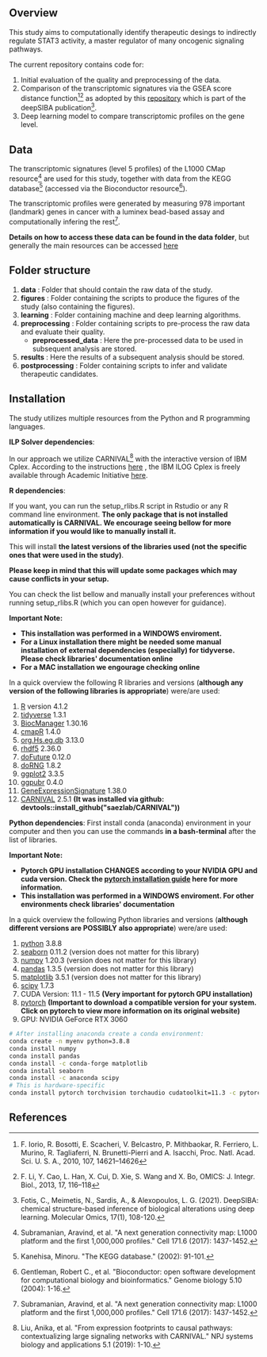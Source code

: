 ## Overview
This study aims to computationally identify therapeutic desings to indirectly regulate STAT3 activity, a master regulator of many oncogenic signaling pathways.

The current repository contains code for:
1. Initial evaluation of the quality and preprocessing of the data.
2. Comparison of the transcriptomic signatures via the GSEA score distance function[^1][^2] as adopted by this [repository](https://github.com/BioSysLab/deepSIBA) which is part of the deepSIBA publication[^3].
3. Deep learning model to compare transcriptomic profiles on the gene level.

## Data
The transcriptomic signatures (level 5 profiles) of the L1000 CMap resource[^4] are used for this study, together with data from the KEGG database[^5] (accessed via the Bioconductor resource[^6]).

The transcriptomic profiles were generated by measuring 978 important (landmark) genes in cancer with a luminex bead-based assay and computationally infering the rest[^4]. 

**Details on how to access these data can be found in the data folder**, but generally the main resources can be accessed [here](https://clue.io/data/CMap2020?fbclid=IwAR1Uc379nDYELH8lYU9MPI9TiAT3054_55g72Ymbgm7FAW7WZnPD3YBCXeI#LINCS2020)

## Folder structure
1. **data** : Folder that should contain the raw data of the study.
2. **figures** : Folder containing the scripts to produce the figures of the study (also containing the figures).
3. **learning** : Folder containing machine and deep learning algorithms.
4. **preprocessing** : Folder containing scripts to pre-process the raw data and evaluate their quality.
	* **preprocessed_data** : Here the pre-processed data to be used in subsequent analysis are stored.
5. **results** : Here the results of a subsequent analysis should be stored.
6. **postprocessing** : Folder containing scripts to infer and validate therapeutic candidates.

## Installation
The study utilizes multiple resources from the Python and R programming languages.

**ILP Solver dependencies**: 

In our approach we utilize CARNIVAL[^7] with the interactive version of IBM Cplex.
According to the instructions [here](https://saezlab.github.io/CARNIVAL/) , the IBM ILOG Cplex is freely available through Academic Initiative [here](https://www.ibm.com/products/ilog-cplex-optimization-studio).

**R dependencies**: 

If you want, you can run the setup_rlibs.R script in Rstudio or any R command line environment. **The only package that is not installed automatically is CARNIVAL. We encourage seeing bellow for more information if you would like to manually install it.**

This will install **the latest versions of the libraries used (not the specific ones that were used in the study)**.

**Please keep in mind that this will update some packages which may cause conflicts in your setup.**

You can check the list bellow and manually install your preferences without running setup_rlibs.R (which you can open however for guidance).

**Important Note:**
* **This installation was performed in a WINDOWS enviroment.** 
* **For a Linux installation there might be needed some manual installation of external dependencies (especially) for tidyverse. Please check libraries' documentation online**
* **For a MAC installation we engourage checking online**

In a quick overview the following R libraries and versions (**although any version of the following libraries is appropriate**) were/are used:
1. [R](https://cran.r-project.org/bin/windows/base/) version 4.1.2
2. [tidyverse](https://www.tidyverse.org/packages/) 1.3.1
3. [BiocManager](https://www.bioconductor.org/install/) 1.30.16
4. [cmapR](https://bioconductor.org/packages/release/bioc/html/cmapR.html) 1.4.0
5. [org.Hs.eg.db](https://bioconductor.org/packages/release/data/annotation/html/org.Hs.eg.db.html) 3.13.0
6. [rhdf5](https://bioconductor.org/packages/release/bioc/html/rhdf5.html) 2.36.0
7. [doFuture](https://cran.r-project.org/web/packages/doFuture/index.html) 0.12.0
8. [doRNG](https://cran.r-project.org/web/packages/doRNG/index.html) 1.8.2
9. [ggplot2](https://ggplot2.tidyverse.org/) 3.3.5
10. [ggpubr](https://www.rdocumentation.org/packages/ggpubr/versions/0.4.0) 0.4.0
11. [GeneExpressionSignature](https://www.bioconductor.org/packages/release/bioc/html/GeneExpressionSignature.html) 1.38.0
12. [CARNIVAL](https://saezlab.github.io/CARNIVAL/) 2.5.1 **(It was installed via github: devtools::install_github("saezlab/CARNIVAL"))**

**Python dependencies**: 
First install conda (anaconda) environment in your computer and then you can use the commands **in a bash-terminal** after the list of libraries.

**Important Note:**
* **Pytorch GPU installation CHANGES according to your NVIDIA GPU and cuda version. Check the [pytorch installation guide](https://pytorch.org/get-started/locally/) here for more information.**
* **This installation was performed in a WINDOWS enviroment. For other environments check libraries' documentation** 

In a quick overview the following Python libraries and versions (**although different versions are POSSIBLY also appropriate**) were/are used:
1. [python](https://www.python.org/downloads/) 3.8.8
2. [seaborn](https://seaborn.pydata.org/installing.html) 0.11.2 (version does not matter for this library)
3. [numpy](https://numpy.org/install/) 1.20.3 (version does not matter for this library)
4. [pandas](https://pandas.pydata.org/docs/getting_started/install.html) 1.3.5 (version does not matter for this library)
5. [matplotlib](https://anaconda.org/conda-forge/matplotlib) 3.5.1 (version does not matter for this library)
6. [scipy](https://anaconda.org/anaconda/scipy) 1.7.3
7. CUDA Version: 11.1 - 11.5 **(Very important for pytorch GPU installation)**
8. [pytorch](https://pytorch.org/get-started/locally/) **(Important to download a compatible version for your system. Click on pytorch to view more information on its original website)**
9. GPU: NVIDIA GeForce RTX 3060

```bash
# After installing anaconda create a conda environment:
conda create -n myenv python=3.8.8
conda install numpy
conda install pandas
conda install -c conda-forge matplotlib
conda install seaborn
conda install -c anaconda scipy
# This is hardware-specific
conda install pytorch torchvision torchaudio cudatoolkit=11.3 -c pytorch
```


## References
[^1]: F. Iorio, R. Bosotti, E. Scacheri, V. Belcastro, P. Mithbaokar, R. Ferriero, L. Murino, R. Tagliaferri, N. Brunetti-Pierri and A. Isacchi, Proc. Natl. Acad. Sci. U. S. A., 2010, 107, 14621–14626
[^2]: F. Li, Y. Cao, L. Han, X. Cui, D. Xie, S. Wang and X. Bo, OMICS: J. Integr. Biol., 2013, 17, 116–118
[^3]: Fotis, C., Meimetis, N., Sardis, A., & Alexopoulos, L. G. (2021). DeepSIBA: chemical structure-based inference of biological alterations using deep learning. Molecular Omics, 17(1), 108-120.
[^4]: Subramanian, Aravind, et al. "A next generation connectivity map: L1000 platform and the first 1,000,000 profiles." Cell 171.6 (2017): 1437-1452.
[^5]: Kanehisa, Minoru. "The KEGG database." (2002): 91-101.
[^6]: Gentleman, Robert C., et al. "Bioconductor: open software development for computational biology and bioinformatics." Genome biology 5.10 (2004): 1-16.
[^7]: Liu, Anika, et al. "From expression footprints to causal pathways: contextualizing large signaling networks with CARNIVAL." NPJ systems biology and applications 5.1 (2019): 1-10.

